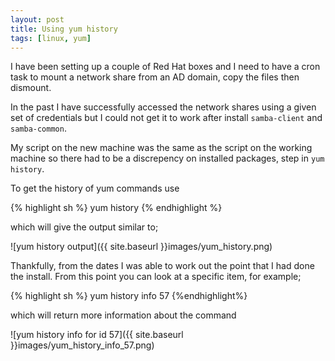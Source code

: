 ```yaml
---
layout: post
title: Using yum history
tags: [linux, yum]
---
```


I have been setting up a couple of Red Hat boxes and I need to have a cron task to mount a network share from an AD domain, copy the files then dismount.

In the past I have successfully accessed the network shares using a given set of credentials but I could not get it to work after install `samba-client` and `samba-common`.

My script on the new machine was the same as the script on the working machine so there had to be a discrepency on installed packages, step in `yum history`.

To get the history of yum commands use

{% highlight sh %}
yum history
{% endhighlight %}

which will give the output similar to;

![yum history output]({{ site.baseurl }}images/yum_history.png)

Thankfully, from the dates I was able to work out the point that I had done the install. From this point you can look at a specific item, for example;

{% highlight sh %}
yum history info 57
{%endhighlight%}

which will return more information about the command

![yum history info for id 57]({{ site.baseurl }}images/yum_history_info_57.png)

